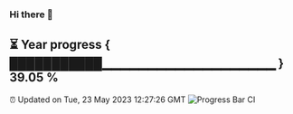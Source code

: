 ### Hi there 👋
⏳ Year progress { ███████████▁▁▁▁▁▁▁▁▁▁▁▁▁▁▁▁▁▁▁ } 39.05 %
---
⏰ Updated on Tue, 23 May 2023 12:27:26 GMT
![Progress Bar CI](https://github.com/liununu/liununu/workflows/Progress%20Bar%20CI/badge.svg)
